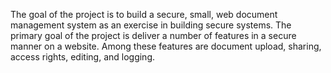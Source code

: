 The goal of the project is to build a secure, small, web document management system as an exercise in building secure systems.  The primary goal of the project is deliver a number of features in a secure manner on a website.  Among these features are document upload, sharing, access rights, editing, and logging.